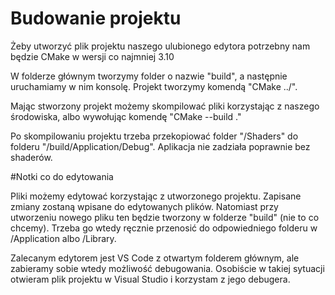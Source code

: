 # Budowanie projektu

Żeby utworzyć plik projektu naszego ulubionego edytora potrzebny nam będzie CMake w wersji co najmniej 3.10

W folderze głównym tworzymy folder o nazwie "build", a następnie uruchamiamy w nim konsolę. Projekt tworzymy komendą "CMake ../".

Mając stworzony projekt możemy skompilować pliki korzystając z naszego środowiska, albo wywołując komendę "CMake --build ."

Po skompilowaniu projektu trzeba przekopiować folder "/Shaders" do folderu "/build/Application/Debug". Aplikacja nie zadziała poprawnie bez shaderów.

#Notki co do edytowania

Pliki możemy edytować korzystając z utworzonego projektu. Zapisane zmiany zostaną wpisane do edytowanych plików.
Natomiast przy utworzeniu nowego pliku ten będzie tworzony w folderze "build" (nie to co chcemy). Trzeba go wtedy ręcznie przenosić do odpowiedniego folderu w /Application albo /Library.

Zalecanym edytorem jest VS Code z otwartym folderem głównym, ale zabieramy sobie wtedy możliwość debugowania. Osobiście w takiej sytuacji otwieram plik projektu w Visual Studio i korzystam z jego debugera.

